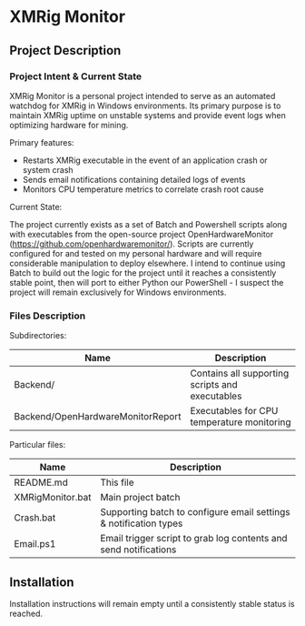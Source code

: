 XMRig Monitor
====================

Project Description
-------------------

### Project Intent & Current State

XMRig Monitor is a personal project intended to serve as an automated watchdog for XMRig in Windows environments. Its primary purpose is to
maintain XMRig uptime on unstable systems and provide event logs when optimizing hardware for mining.

Primary features:

- Restarts XMRig executable in the event of an application crash or system crash
- Sends email notifications containing detailed logs of events
- Monitors CPU temperature metrics to correlate crash root cause

Current State:

The project currently exists as a set of Batch and Powershell scripts along with executables from the open-source project OpenHardwareMonitor
(https://github.com/openhardwaremonitor/). Scripts are currently configured for and tested on my personal hardware and will require considerable
manipulation to deploy elsewhere. I intend to continue using Batch to build out the logic for the project until it reaches a consistently stable
point, then will port to either Python our PowerShell - I suspect the project will remain exclusively for Windows environments.

### Files Description

Subdirectories:

Name            | Description
--------------- | -------------------------------------------------
Backend/		| Contains all supporting scripts and executables
Backend/OpenHardwareMonitorReport		| Executables for CPU temperature monitoring

Particular files:

Name            | Description
--------------- | ---------------------------------------------------------------
README.md	| This file
XMRigMonitor.bat		| Main project batch
Crash.bat	| Supporting batch to configure email settings & notification types
Email.ps1		| Email trigger script to grab log contents and send notifications

Installation
------------

Installation instructions will remain empty until a consistently stable status is reached.
